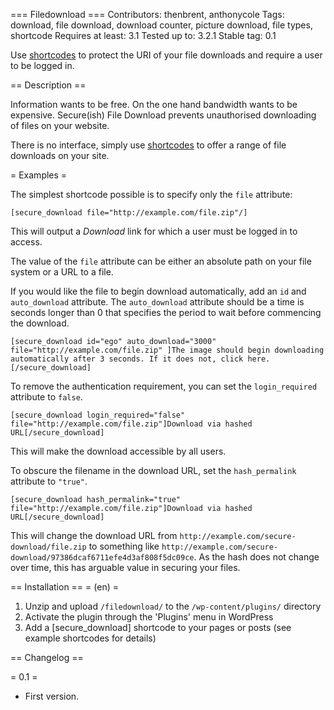=== Filedownload ===
Contributors: thenbrent, anthonycole
Tags: download, file download, download counter, picture download, file types, shortcode
Requires at least: 3.1
Tested up to: 3.2.1
Stable tag: 0.1

Use [shortcodes](http://codex.wordpress.org/Shortcode) to protect the URI of your file downloads and require a user to be logged in.

== Description ==

Information wants to be free. On the one hand bandwidth wants to be expensive. Secure(ish) File Download prevents unauthorised downloading of files on your website.

There is no interface, simply use [shortcodes](http://codex.wordpress.org/Shortcode) to offer a range of file downloads on your site.

= Examples =

The simplest shortcode possible is to specify only the `file` attribute:

`[secure_download file="http://example.com/file.zip"/]`

This will output a *Download* link for which a user must be logged in to access.

The value of the `file` attribute can be either an absolute path on your file system or a URL to a file.

If you would like the file to begin download automatically, add an `id` and `auto_download` attribute. The `auto_download` attribute should be a time is seconds longer than 0 that specifies the period to wait before commencing the download.

`[secure_download id="ego" auto_download="3000" file="http://example.com/file.zip" ]The image should begin downloading automatically after 3 seconds. If it does not, click here.[/secure_download]`

To remove the authentication requirement, you can set the `login_required` attribute to `false`. 

`[secure_download login_required="false" file="http://example.com/file.zip"]Download via hashed URL[/secure_download]`

This will make the download accessible by all users.

To obscure the filename in the download URL, set the `hash_permalink` attribute to `"true"`. 

`[secure_download hash_permalink="true" file="http://example.com/file.zip"]Download via hashed URL[/secure_download]`

This will change the download URL from `http://example.com/secure-download/file.zip` to something like `http://example.com/secure-download/97386dcaf6711efe4d3af808f5dc09ce`. As the hash does not change over time, this has arguable value in securing your files.

== Installation ==
= (en) =
1. Unzip and upload `/filedownload/` to the `/wp-content/plugins/` directory
2. Activate the plugin through the 'Plugins' menu in WordPress
3. Add a [secure_download] shortcode to your pages or posts (see example shortcodes for details)


== Changelog ==

= 0.1 =
- First version.
